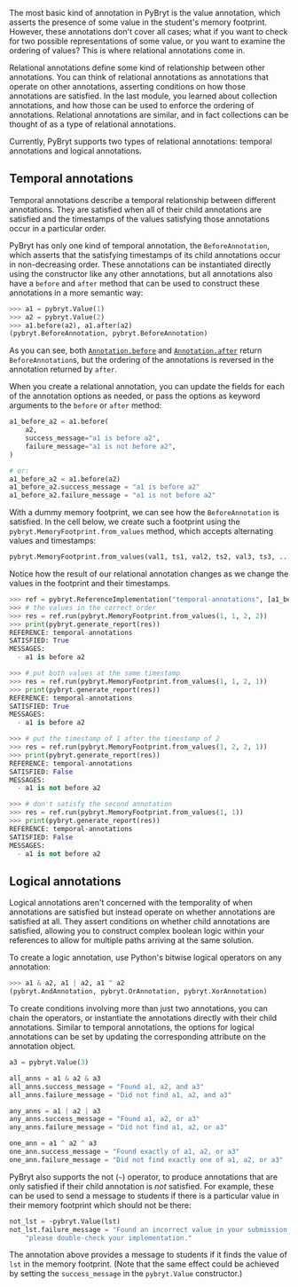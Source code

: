 The most basic kind of annotation in PyBryt is the value annotation, which asserts the presence of some value in the student's memory footprint. However, these annotations don't cover all cases; what if you want to check for two possible representations of some value, or you want to examine the ordering of values? This is where relational annotations come in.

Relational annotations define some kind of relationship between other annotations. You can think of relational annotations as annotations that operate on other annotations, asserting conditions on how those annotations are satisfied. In the last module, you learned about collection annotations, and how those can be used to enforce the ordering of annotations. Relational annotations are similar, and in fact collections can be thought of as a type of relational annotations.

Currently, PyBryt supports two types of relational annotations: temporal annotations and logical annotations.

## Temporal annotations

Temporal annotations describe a temporal relationship between different annotations. They are satisfied when all of their child annotations are satisfied and the timestamps of the values satisfying those annotations occur in a particular order.

PyBryt has only one kind of temporal annotation, the `BeforeAnnotation`, which asserts that the satisfying timestamps of its child annotations occur in non-decreasing order. These annotations can be instantiated directly using the constructor like any other annotations, but all annotations also have a `before` and `after` method that can be used to construct these annotations in a more semantic way:


```python
>>> a1 = pybryt.Value(1)
>>> a2 = pybryt.Value(2)
>>> a1.before(a2), a1.after(a2)
(pybryt.BeforeAnnotation, pybryt.BeforeAnnotation)
```

As you can see, both [`Annotation.before`](https://microsoft.github.io/pybryt/html/api_reference.html#pybryt.annotations.annotation.Annotation.before) and [`Annotation.after`](https://microsoft.github.io/pybryt/html/api_reference.html#pybryt.annotations.annotation.Annotation.after) return `BeforeAnnotation`s, but the ordering of the annotations is reversed in the annotation returned by `after`.

When you create a relational annotation, you can update the fields for each of the annotation options as needed, or pass the options as keyword arguments to the `before` or `after` method:


```python
a1_before_a2 = a1.before(
    a2,
    success_message="a1 is before a2",
    failure_message="a1 is not before a2",
)

# or:
a1_before_a2 = a1.before(a2)
a1_before_a2.success_message = "a1 is before a2"
a1_before_a2.failure_message = "a1 is not before a2"
```

With a dummy memory footprint, we can see how the `BeforeAnnotation` is satisfied. In the cell below, we create such a footprint using the `pybryt.MemoryFootprint.from_values` method, which accepts alternating values and timestamps:

```python
pybryt.MemoryFootprint.from_values(val1, ts1, val2, ts2, val3, ts3, ...)
```

Notice how the result of our relational annotation changes as we change the values in the footprint and their timestamps.


```python
>>> ref = pybryt.ReferenceImplementation("temporal-annotations", [a1_before_a2])
>>> # the values in the correct order
>>> res = ref.run(pybryt.MemoryFootprint.from_values(1, 1, 2, 2))
>>> print(pybryt.generate_report(res))
REFERENCE: temporal-annotations
SATISFIED: True
MESSAGES:
  - a1 is before a2
```

```python
>>> # put both values at the same timestamp
>>> res = ref.run(pybryt.MemoryFootprint.from_values(1, 1, 2, 1))
>>> print(pybryt.generate_report(res))
REFERENCE: temporal-annotations
SATISFIED: True
MESSAGES:
  - a1 is before a2
```

```python
>>> # put the timestamp of 1 after the timestamp of 2
>>> res = ref.run(pybryt.MemoryFootprint.from_values(1, 2, 2, 1))
>>> print(pybryt.generate_report(res))
REFERENCE: temporal-annotations
SATISFIED: False
MESSAGES:
  - a1 is not before a2
```

```python
>>> # don't satisfy the second annotation
>>> res = ref.run(pybryt.MemoryFootprint.from_values(1, 1))
>>> print(pybryt.generate_report(res))
REFERENCE: temporal-annotations
SATISFIED: False
MESSAGES:
  - a1 is not before a2
```

## Logical annotations

Logical annotations aren't concerned with the temporality of when annotations are satisfied but instead operate on whether annotations are satisfied at all. They assert conditions on whether child annotations are satisfied, allowing you to construct complex boolean logic within your references to allow for multiple paths arriving at the same solution.

To create a logic annotation, use Python's bitwise logical operators on any annotation:


```python
>>> a1 & a2, a1 | a2, a1 ^ a2
(pybryt.AndAnnotation, pybryt.OrAnnotation, pybryt.XorAnnotation)
```

To create conditions involving more than just two annotations, you can chain the operators, or instantiate the annotations directly with their child annotations. Similar to temporal annotations, the options for logical annotations can be set by updating the corresponding attribute on the annotation object.


```python
a3 = pybryt.Value(3)

all_anns = a1 & a2 & a3
all_anns.success_message = "Found a1, a2, and a3"
all_anns.failure_message = "Did not find a1, a2, and a3"

any_anns = a1 | a2 | a3
any_anns.success_message = "Found a1, a2, or a3"
any_anns.failure_message = "Did not find a1, a2, or a3"

one_ann = a1 ^ a2 ^ a3
one_ann.success_message = "Found exactly of a1, a2, or a3"
one_ann.failure_message = "Did not find exactly one of a1, a2, or a3"
```

PyBryt also supports the not (`~`) operator, to produce annotations that are only satisfied if their child annotation is _not_ satisfied. For example, these can be used to send a message to students if there is a particular value in their memory footprint which should not be there:


```python
not_lst = ~pybryt.Value(lst)
not_lst.failure_message = "Found an incorrect value in your submission; " + \
    "please double-check your implementation."
```

The annotation above provides a message to students if it finds the value of `lst` in the memory footprint. (Note that the same effect could be achieved by setting the `success_message` in the `pybryt.Value` constructor.)

